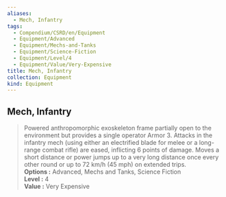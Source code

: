 ```yaml
---
aliases:
  - Mech, Infantry
tags:
  - Compendium/CSRD/en/Equipment
  - Equipment/Advanced
  - Equipment/Mechs-and-Tanks
  - Equipment/Science-Fiction
  - Equipment/Level/4
  - Equipment/Value/Very-Expensive
title: Mech, Infantry
collection: Equipment
kind: Equipment
---
```

## Mech, Infantry  
  
>Powered anthropomorphic exoskeleton frame partially open to the environment but provides a single operator Armor 3. Attacks in the infantry mech (using either an electrified blade for melee or a long-range combat rifle) are eased, inflicting 6 points of damage. Moves a short distance or power jumps up to a very long distance once every other round or up to 72 km/h (45 mph) on extended trips.  
> **Options :** Advanced, Mechs and Tanks, Science Fiction  
> **Level :** 4  
> **Value :** Very Expensive